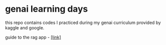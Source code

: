 # genai learning days
this repo contains codes I practiced during my genai curriculum provided by kaggle and google.

guide to the rag app - [[link]](https://www.kaggle.com/code/markishere/day-2-document-q-a-with-rag)
